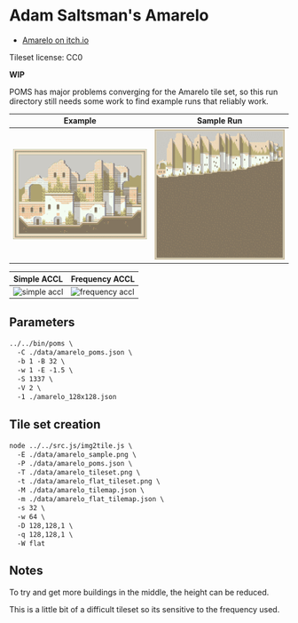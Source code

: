 Adam Saltsman's Amarelo
===


* [Amarelo on itch.io](https://adamatomic.itch.io/amarelo)

Tileset license: CC0


**WIP**

POMS has major problems converging for the Amarelo tile set,
so this run directory still needs some work to find example
runs that reliably work.


| Example | Sample Run |
|---|---|
| ![input tileset](data/amarelo_sample.png) | ![generation](data/amarelo_128x128.png) |


| Simple ACCL | Frequency ACCL |
|---|---|
| ![simple accl](aux/amarelo_accl.png) | ![frequency accl](aux/amarelo_freq_accl.png) |


Parameters
---

```
../../bin/poms \
  -C ./data/amarelo_poms.json \
  -b 1 -B 32 \
  -w 1 -E -1.5 \
  -S 1337 \
  -V 2 \
  -1 ./amarelo_128x128.json
```

Tile set creation
---


```
node ../../src.js/img2tile.js \
  -E ./data/amarelo_sample.png \
  -P ./data/amarelo_poms.json \
  -T ./data/amarelo_tileset.png \
  -t ./data/amarelo_flat_tileset.png \
  -M ./data/amarelo_tilemap.json \
  -m ./data/amarelo_flat_tilemap.json \
  -s 32 \
  -w 64 \
  -D 128,128,1 \
  -q 128,128,1 \
  -W flat
```


Notes
---

To try and get more buildings in the middle, the height can be reduced.

This is a little bit of a difficult tileset so its sensitive to
the frequency used.
